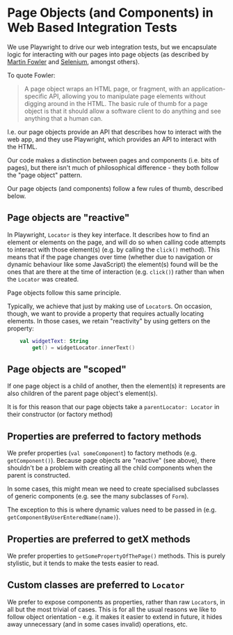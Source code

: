 # Page Objects (and Components) in Web Based Integration Tests

We use Playwright to drive our web integration tests, but we encapsulate logic for interacting with our pages into
page objects (as described by [Martin Fowler](https://martinfowler.com/bliki/PageObject.html) and
[Selenium](https://www.selenium.dev/documentation/test_practices/encouraged/page_object_models/), amongst others).

To quote Fowler:
> A page object wraps an HTML page, or fragment, with an application-specific API, allowing you to manipulate page
> elements without digging around in the HTML. The basic rule of thumb for a page object is that it should allow a
> software client to do anything and see anything that a human can.

I.e. our page objects provide an API that describes how to interact with the web app, and they use Playwright, which
provides an API to interact with the HTML.

Our code makes a distinction between pages and components (i.e. bits of pages), but there isn't much of philosophical
difference - they both follow the "page object" pattern.

Our page objects (and components) follow a few rules of thumb, described below.

## Page objects are "reactive"

In Playwright, `Locator` is they key interface. It describes how to find an element or elements on the page, and will
do so when calling code attempts to interact with those element(s) (e.g. by calling the `click()` method). This means
that if the page changes over time (whether due to navigation or dynamic behaviour like some JavaScript) the element(s)
found will be the ones that are there at the time of interaction (e.g. `click()`) rather than when the `Locator` was
created.

Page objects follow this same principle.

Typically, we achieve that just by making use of `Locator`s. On occasion, though, we want to provide a property that
requires actually locating elements. In those cases, we retain "reactivity" by using getters on the property:

```kotlin
    val widgetText: String
        get() = widgetLocator.innerText()
```

## Page objects are "scoped"

If one page object is a child of another, then the element(s) it represents are also children of the parent page
object's element(s).

It is for this reason that our page objects take a `parentLocator: Locator` in their constructor (or factory method)

## Properties are preferred to factory methods

We prefer properties (`val someComponent`) to factory methods (e.g. `getComponent()`). Because page
objects are "reactive" (see above), there shouldn't be a problem with creating all the child components when the
parent is constructed.

In some cases, this might mean we need to create specialised subclasses of generic components (e.g. see the many
subclasses of `Form`).

The exception to this is where dynamic values need to be passed in (e.g. `getComponentByUserEnteredName(name)`).

## Properties are preferred to getX methods

We prefer properties to `getSomePropertyOfThePage()` methods. This is purely stylistic, but it tends to make the tests
easier to read.

## Custom classes are preferred to `Locator`

We prefer to expose components as properties, rather than raw `Locator`s, in all but the most trivial of cases. This is
for all the usual reasons we like to follow object orientation - e.g. it makes it easier to extend in future, it hides
away unnecessary (and in some cases invalid) operations, etc.